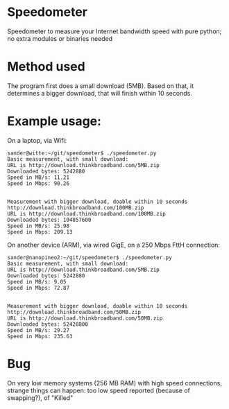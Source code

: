 # Speedometer
Speedometer to measure your Internet bandwidth speed with pure python; no extra modules or binaries needed

# Method used

The program first does a small download (5MB). Based on that, it determines a bigger download, that will finish within 10 seconds.

# Example usage:

On a laptop, via Wifi:
```
sander@witte:~/git/speedometer$ ./speedometer.py 
Basic measurement, with small download:
URL is http://download.thinkbroadband.com/5MB.zip
Downloaded bytes: 5242880
Speed in MB/s: 11.21
Speed in Mbps: 90.26


Measurement with bigger download, doable within 10 seconds
http://download.thinkbroadband.com/100MB.zip
URL is http://download.thinkbroadband.com/100MB.zip
Downloaded bytes: 104857600
Speed in MB/s: 25.98
Speed in Mbps: 209.13
```

On another device (ARM), via wired GigE, on a 250 Mbps FttH connection:

```
sander@nanopineo2:~/git/speedometer$ ./speedometer.py 
Basic measurement, with small download:
URL is http://download.thinkbroadband.com/5MB.zip
Downloaded bytes: 5242880
Speed in MB/s: 9.05
Speed in Mbps: 72.87


Measurement with bigger download, doable within 10 seconds
http://download.thinkbroadband.com/50MB.zip
URL is http://download.thinkbroadband.com/50MB.zip
Downloaded bytes: 52428800
Speed in MB/s: 29.27
Speed in Mbps: 235.63
```

# Bug

On very low memory systems (256 MB RAM) with high speed connections, strange things can happen: too low speed reported (because of swapping?), of "Killed"
